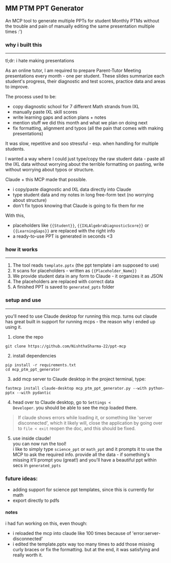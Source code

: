 ## MM PTM PPT Generator

An MCP tool to generate multiple PPTs for student Monthly PTMs without the trouble and pain of manually editing the same presentation multiple times :')

### why i built this
---
tl;dr: i hate making presentations

As an online tutor, I am required to prepare Parent-Tutor Meeting presentations every month - one per student. These slides summarize each student's progress, their diagnostic and test scores, practice data and areas to improve.

The process used to be:

- copy diagnostic school for 7 different Math strands from IXL
- manually paste IXL skill scores
- write learning gaps and action plans + notes
- mention stuff we did this month and what we plan on doing next
- fix formatting, alignment and typos (all the pain that comes with making presentations)

It was slow, repetitive and soo stressful - esp. when handling for multiple students.

I wanted a way where I could just type/copy the raw student data - paste all the IXL data without worrying about the terrible formatting on pasting, write without worrying about typos or structure.

Claude + this MCP made that possible.

- i copy/paste diagnostic and IXL data directly into Claude
- type student data and my notes in long free-form text (no worrying about structure)
- don't fix typos knowing that Claude is going to fix them for me

With this,

- placeholders like <code>{{Student}}</code>, <code>{{IXLAlgebraDiagnosticScore}}</code> or <code>{{LearningGaps}}</code> are replaced with the right info
- a ready-to-use PPT is generated in seconds <3

### how it works
---
1. The tool reads <code>template.pptx</code> (the ppt template i am supposed to use)
2. It scans for placeholders - written as <code>{{Placeholder_Name}}</code>
3. We provide student data in any form to Claude - it organizes it as JSON
4. The placeholders are replaced with correct data
5. A finished PPT is saved to <code>generated_ppts</code> folder

### setup and use
---
you'll need to use Claude desktop for running this mcp. turns out claude has great built in support for running mcps - the reason why i ended up using it.
<br>
1. clone the repo
```
git clone https://github.com/NishthaSharma-22/ppt-mcp
```

2. install dependencies
```
pip install -r requirements.txt
cd mcp_ptm_ppt_generator
```

3. add mcp server to Claude desktop
in the project terminal, type:
```
fastmcp install claude-desktop mcp_ptm_ppt_generator.py --with python-pptx --with pydantic
```

4. head over to Claude desktop, go to <code>Settings &lt; Developer</code>. you should be able to see the mcp loaded there.


> If claude shows errors while loading it, or something like 'server disconnected', which it likely will, close the application by going over to <code>file &lt; exit</code>
reopen the doc, and this should be fixed.


5. use inside claude!<br>
you can now run the tool!<br>
i like to simply type <code>science_ppt</code> or <code>math_ppt</code> and it prompts it to use the MCP to ask the required info. provide all the data - if something's missing it'll prompt you (great!) and you'll have a beautiful ppt within secs in <code>generated_ppts</code>

### future ideas:
- adding support for science ppt templates, since this is currently for math
- export directly to pdfs


#### notes
i had fun working on this, even though:
- i reloaded the mcp into claude like 100 times because of 'error:server-disconnected' 
- i edited the template.pptx way too many times to add those missing curly braces or fix the formatting. 
but at the end, it was satisfying and really worth it.
